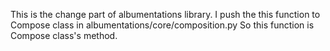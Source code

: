 This is the change part of albumentations library.
I push the this function to Compose class in albumentations/core/composition.py
So this function is Compose class's method.
